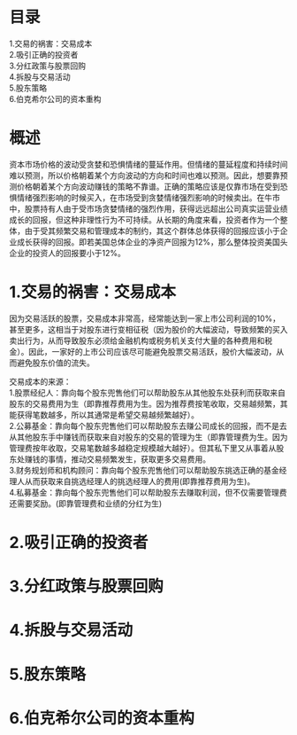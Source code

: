 # 目录
1.交易的祸害：交易成本    
2.吸引正确的投资者     
3.分红政策与股票回购    
4.拆股与交易活动    
5.股东策略    
6.伯克希尔公司的资本重构     

# 概述
资本市场价格的波动受贪婪和恐惧情绪的蔓延作用。但情绪的蔓延程度和持续时间难以预测，所以价格朝着某个方向波动的方向和时间也难以预测。因此，想要靠预测价格朝着某个方向波动赚钱的策略不靠谱。正确的策略应该是仅靠市场在受到恐惧情绪强烈影响的时候买入，在市场受到贪婪情绪强烈影响的时候卖出。在牛市中，股票持有人由于受市场贪婪情绪的强烈作用，获得远远超出公司真实运营业绩成长的回报，但这种非理性行为不可持续。从长期的角度来看，投资者作为一个整体，由于受其频繁交易和管理成本的制约，其这个群体总体获得的回报应该小于企业成长获得的回报。即若美国总体企业的净资产回报为12%，那么整体投资美国头企业的投资人的回报要小于12%。

# 1.交易的祸害：交易成本
因为交易活跃的股票，交易成本非常高，经常能达到一家上市公司利润的10%，甚至更多，这相当于对股东进行变相征税（因为股价的大幅波动，导致频繁的买入卖出行为，从而导致股东必须给金融机构或税务机关支付大量的各种费用和税金）。因此，一家好的上市公司应该尽可能避免股票交易活跃，股价大幅波动，从而避免股东价值的流失。

交易成本的来源：    
1.股票经纪人：靠向每个股东兜售他们可以帮助股东从其他股东处获利而获取来自股东的交易费用为生（即靠推荐费用为生。因为推荐费按笔收取，交易越频繁，其能获得笔数越多，所以其通常是希望交易越频繁越好）。    
2.公募基金：靠向每个股东兜售他们可以帮助股东去赚公司成长的回报，而不是去从其他股东手中赚钱而获取来自对股东的交易的管理为生（即靠管理费为生。因为管理费按年收取，交易笔数越多越稳定规模越大越好）。但其私下里又从事着从股东处赚钱的事情，推动交易频繁发生，获取更多交易费用。    
3.财务规划师和机构顾问：靠向每个股东兜售他们可以帮助股东挑选正确的基金经理人从而获取来自挑选经理人的挑选经理人的费用(即靠推荐费用为生)。    
4.私募基金：靠向每个股东兜售他们可以帮助股东去赚取利润，但不仅需要管理费还需要奖励。(即靠管理费和业绩的分红为生)     

# 2.吸引正确的投资者
# 3.分红政策与股票回购
# 4.拆股与交易活动
# 5.股东策略
# 6.伯克希尔公司的资本重构
